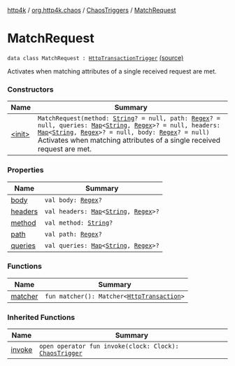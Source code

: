 [http4k](../../../index.md) / [org.http4k.chaos](../../index.md) / [ChaosTriggers](../index.md) / [MatchRequest](./index.md)

# MatchRequest

`data class MatchRequest : `[`HttpTransactionTrigger`](../-http-transaction-trigger/index.md) [(source)](https://github.com/http4k/http4k/blob/master/http4k-testing-chaos/src/main/kotlin/org/http4k/chaos/ChaosTriggers.kt#L87)

Activates when matching attributes of a single received request are met.

### Constructors

| Name | Summary |
|---|---|
| [&lt;init&gt;](-init-.md) | `MatchRequest(method: `[`String`](https://kotlinlang.org/api/latest/jvm/stdlib/kotlin/-string/index.html)`? = null, path: `[`Regex`](https://kotlinlang.org/api/latest/jvm/stdlib/kotlin.text/-regex/index.html)`? = null, queries: `[`Map`](https://kotlinlang.org/api/latest/jvm/stdlib/kotlin.collections/-map/index.html)`<`[`String`](https://kotlinlang.org/api/latest/jvm/stdlib/kotlin/-string/index.html)`, `[`Regex`](https://kotlinlang.org/api/latest/jvm/stdlib/kotlin.text/-regex/index.html)`>? = null, headers: `[`Map`](https://kotlinlang.org/api/latest/jvm/stdlib/kotlin.collections/-map/index.html)`<`[`String`](https://kotlinlang.org/api/latest/jvm/stdlib/kotlin/-string/index.html)`, `[`Regex`](https://kotlinlang.org/api/latest/jvm/stdlib/kotlin.text/-regex/index.html)`>? = null, body: `[`Regex`](https://kotlinlang.org/api/latest/jvm/stdlib/kotlin.text/-regex/index.html)`? = null)`<br>Activates when matching attributes of a single received request are met. |

### Properties

| Name | Summary |
|---|---|
| [body](body.md) | `val body: `[`Regex`](https://kotlinlang.org/api/latest/jvm/stdlib/kotlin.text/-regex/index.html)`?` |
| [headers](headers.md) | `val headers: `[`Map`](https://kotlinlang.org/api/latest/jvm/stdlib/kotlin.collections/-map/index.html)`<`[`String`](https://kotlinlang.org/api/latest/jvm/stdlib/kotlin/-string/index.html)`, `[`Regex`](https://kotlinlang.org/api/latest/jvm/stdlib/kotlin.text/-regex/index.html)`>?` |
| [method](method.md) | `val method: `[`String`](https://kotlinlang.org/api/latest/jvm/stdlib/kotlin/-string/index.html)`?` |
| [path](path.md) | `val path: `[`Regex`](https://kotlinlang.org/api/latest/jvm/stdlib/kotlin.text/-regex/index.html)`?` |
| [queries](queries.md) | `val queries: `[`Map`](https://kotlinlang.org/api/latest/jvm/stdlib/kotlin.collections/-map/index.html)`<`[`String`](https://kotlinlang.org/api/latest/jvm/stdlib/kotlin/-string/index.html)`, `[`Regex`](https://kotlinlang.org/api/latest/jvm/stdlib/kotlin.text/-regex/index.html)`>?` |

### Functions

| Name | Summary |
|---|---|
| [matcher](matcher.md) | `fun matcher(): Matcher<`[`HttpTransaction`](../../../org.http4k.core/-http-transaction/index.md)`>` |

### Inherited Functions

| Name | Summary |
|---|---|
| [invoke](../-http-transaction-trigger/invoke.md) | `open operator fun invoke(clock: Clock): `[`ChaosTrigger`](../../-chaos-trigger.md) |
